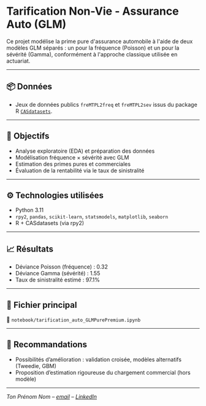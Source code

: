 # Tarification Non-Vie - Assurance Auto (GLM)

Ce projet modélise la prime pure d'assurance automobile à l'aide de deux modèles GLM séparés : un pour la fréquence (Poisson) et un pour la sévérité (Gamma), conformément à l'approche classique utilisée en actuariat.

---

## 📦 Données

- Jeux de données publics `freMTPL2freq` et `freMTPL2sev` issus du package R [`CASdatasets`](https://cran.r-project.org/web/packages/CASdatasets/).

---

## 🧠 Objectifs

- Analyse exploratoire (EDA) et préparation des données
- Modélisation fréquence × sévérité avec GLM
- Estimation des primes pures et commerciales
- Évaluation de la rentabilité via le taux de sinistralité

---

## ⚙️ Technologies utilisées

- Python 3.11
- `rpy2`, `pandas`, `scikit-learn`, `statsmodels`, `matplotlib`, `seaborn`
- R + CASdatasets (via rpy2)

---

## 📈 Résultats

- Déviance Poisson (fréquence) : 0.32
- Déviance Gamma (sévérité) : 1.55
- Taux de sinistralité estimé : 97.1%

---

## 📁 Fichier principal

📍 `notebook/tarification_auto_GLMPurePremium.ipynb`

---

## 🧾 Recommandations

- Possibilités d’amélioration : validation croisée, modèles alternatifs (Tweedie, GBM)
- Proposition d’estimation rigoureuse du chargement commercial (hors modèle)

---

*Ton Prénom Nom – [email](mailto:tonadresse@mail.com) – [LinkedIn](https://linkedin.com/in/tonprofil)*
